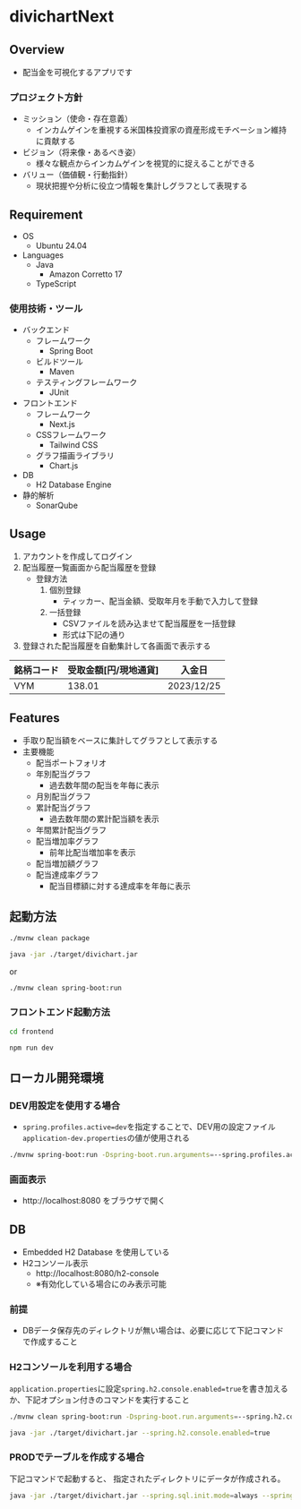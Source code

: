 # divichartNext

## Overview
- 配当金を可視化するアプリです
### プロジェクト方針
- ミッション（使命・存在意義）
    - インカムゲインを重視する米国株投資家の資産形成モチベーション維持に貢献する
- ビジョン（将来像・あるべき姿）
    - 様々な観点からインカムゲインを視覚的に捉えることができる
- バリュー（価値観・行動指針）
    - 現状把握や分析に役立つ情報を集計しグラフとして表現する
## Requirement
- OS
    - Ubuntu 24.04
- Languages
    - Java
        - Amazon Corretto 17
    - TypeScript
### 使用技術・ツール
- バックエンド
    - フレームワーク
        - Spring Boot
    - ビルドツール
        - Maven
    - テスティングフレームワーク
        - JUnit
- フロントエンド
    - フレームワーク
        - Next.js
    - CSSフレームワーク
        - Tailwind CSS
    - グラフ描画ライブラリ
        - Chart.js
- DB
    - H2 Database Engine
- 静的解析
    - SonarQube
## Usage
1. アカウントを作成してログイン
2. 配当履歴一覧画面から配当履歴を登録
    - 登録方法
        1. 個別登録
            - ティッカー、配当金額、受取年月を手動で入力して登録
        2. 一括登録
            - CSVファイルを読み込ませて配当履歴を一括登録
            - 形式は下記の通り
3. 登録された配当履歴を自動集計して各画面で表示する

| 銘柄コード | 受取金額[円/現地通貨] | 入金日        |
|-------|--------------|------------|
| VYM   | 138.01       | 2023/12/25 |

## Features
- 手取り配当額をベースに集計してグラフとして表示する
- 主要機能
    - 配当ポートフォリオ
    - 年別配当グラフ
        - 過去数年間の配当を年毎に表示
    - 月別配当グラフ
    - 累計配当グラフ
        - 過去数年間の累計配当額を表示
    - 年間累計配当グラフ
    - 配当増加率グラフ
        - 前年比配当増加率を表示
    - 配当増加額グラフ
    - 配当達成率グラフ
        - 配当目標額に対する達成率を年毎に表示

## 起動方法
```bash
./mvnw clean package
```
```bash
java -jar ./target/divichart.jar
```
or
```bash
./mvnw clean spring-boot:run
```

### フロントエンド起動方法
```bash
cd frontend
```
```bash
npm run dev
```
## ローカル開発環境
### DEV用設定を使用する場合
- `spring.profiles.active=dev`を指定することで、DEV用の設定ファイル`application-dev.properties`の値が使用される
```bash
./mvnw spring-boot:run -Dspring-boot.run.arguments=--spring.profiles.active=dev
```

### 画面表示
- http://localhost:8080 をブラウザで開く

## DB
- Embedded H2 Database を使用している
- H2コンソール表示
    - http://localhost:8080/h2-console
    - ※有効化している場合にのみ表示可能
### 前提
- DBデータ保存先のディレクトリが無い場合は、必要に応じて下記コマンドで作成すること

### H2コンソールを利用する場合
`application.properties`に設定`spring.h2.console.enabled=true`を書き加えるか、下記オプション付きのコマンドを実行すること
```bash
./mvnw clean spring-boot:run -Dspring-boot.run.arguments=--spring.h2.console.enabled=true
```
```bash
java -jar ./target/divichart.jar --spring.h2.console.enabled=true
```
### PRODでテーブルを作成する場合
下記コマンドで起動すると、
指定されたディレクトリにデータが作成される。
```bash
java -jar ./target/divichart.jar --spring.sql.init.mode=always --spring.sql.init.schema-locations=classpath:./sql/schema.sql
```



